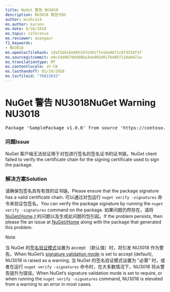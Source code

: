```yaml
---
title: NuGet 警告 NU3018
description: NU3018 警告代码
author: mishra14
ms.author: karann
ms.date: 8/16/2018
ms.topic: reference
ms.reviewer: anangaur
f1_keywords:
- NU3018
ms.openlocfilehash: 1daf2b616e865247e5017fe1be0871c8fd33df37
ms.sourcegitcommit: e9c1dd0679ddd8ba3ee992d817b405f13da0472a
ms.translationtype: MT
ms.contentlocale: zh-CN
ms.lasthandoff: 01/29/2020
ms.locfileid: "76813632"
---
```

# <a name="nuget-warning-nu3018"></a><span data-ttu-id="26539-103">NuGet 警告 NU3018</span><span class="sxs-lookup"><span data-stu-id="26539-103">NuGet Warning NU3018</span></span>

<pre>Package 'SamplePackage v1.0.0' from source 'https://contoso.com/index.json': The primary signature found a chain building issue: A certificate chain processed, but terminated in a root certificate which is not trusted by the trust provider.</pre>

### <a name="issue"></a><span data-ttu-id="26539-104">问题</span><span class="sxs-lookup"><span data-stu-id="26539-104">Issue</span></span>

<span data-ttu-id="26539-105">NuGet 客户端无法验证用于对包进行签名的签名证书的证书链。</span><span class="sxs-lookup"><span data-stu-id="26539-105">NuGet client failed to verify the certificate chain for the signing certificate used to sign the package.</span></span>


### <a name="solution"></a><span data-ttu-id="26539-106">解决方案</span><span class="sxs-lookup"><span data-stu-id="26539-106">Solution</span></span>

<span data-ttu-id="26539-107">请确保包签名具有有效的证书链。</span><span class="sxs-lookup"><span data-stu-id="26539-107">Please ensure that the package signature has a valid certificate chain.</span></span> <span data-ttu-id="26539-108">可以通过对包运行 `nuget verify -signatures` 命令来验证包签名。</span><span class="sxs-lookup"><span data-stu-id="26539-108">You can verify the package signature by running the `nuget verify -signatures` command on the package.</span></span> <span data-ttu-id="26539-109">如果问题仍然存在，请将[NuGet/Home](https://github.com/NuGet/Home/issues)上的问题以及生成此问题的包引起。</span><span class="sxs-lookup"><span data-stu-id="26539-109">If the problem persists, then please file an issue at [NuGet/Home](https://github.com/NuGet/Home/issues) along with the package that generated this problem.</span></span>


> [!Note]
> <span data-ttu-id="26539-110">当 NuGet 的[签名验证模式](../../consume-packages/installing-signed-packages.md#configure-package-signature-requirements)设置为 accept （默认值）时，将引发 NU3018 作为警告。</span><span class="sxs-lookup"><span data-stu-id="26539-110">When NuGet’s [signature validation mode](../../consume-packages/installing-signed-packages.md#configure-package-signature-requirements) is set to accept (default), NU3018 is raised as a warning.</span></span> <span data-ttu-id="26539-111">当 NuGet 的签名验证模式设置为 "必需" 时，或者在运行 `nuget verify -signatures` 命令时，在大多数情况下，NU3018 将从警告提升为错误。</span><span class="sxs-lookup"><span data-stu-id="26539-111">When NuGet’s signature validation mode is set to require, or when running the `nuget verify -signatures` command, NU3018 is elevated from a warning to an error in most cases.</span></span> 
